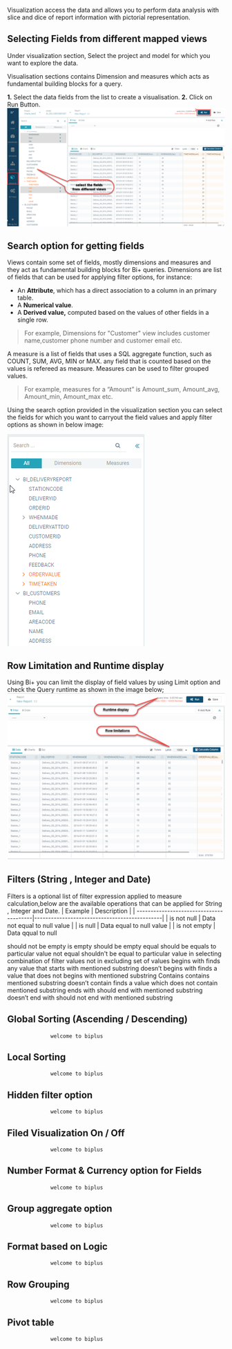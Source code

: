 

Visualization access the data and allows you to perform data analysis with slice and dice of report information with pictorial representation.

## Selecting Fields from different mapped views

Under visualization section, Select the project and model for which you want to explore the data.

Visualisation sections contains Dimension and measures which acts as fundamental building blocks for a query.

**1.** Select the data fields from the list to create a visualisation.
**2.** Click on Run Button.
![enter image description here](https://raw.githubusercontent.com/sv18042016/fp1/master/images/visu_run.png)

## Search option for getting fields

Views contain some set of fields, mostly dimensions and measures and they act as fundamental building blocks for Bi+ queries.
Dimensions are list of fields that can be used for applying filter options, for instance:
- An **Attribute**, which has a direct association to a column in an primary table.
- A **Numerical value**.
- A **Derived value,** computed based on the values of other fields in a single row.

> For example, Dimensions for "Customer" view includes customer name,customer phone number and customer email etc.

A measure is a list of fields that uses a SQL aggregate function, such as COUNT, SUM, AVG, MIN or MAX. any field that is counted based on the values is refereed as measure. Measures can be used to filter grouped values. 

>For example, measures for a “Amount” is Amount_sum, Amount_avg, Amount_min, Amount_max etc.

Using the search option provided in the visualization section you can select the fields for which you want to carryout the field values and apply filter options as shown in below image:

![enter image description here](https://raw.githubusercontent.com/sv18042016/fp1/master/images/visu_fields.png)

## Row Limitation and Runtime display

Using Bi+ you can limit the display of field values by using Limit option and check the Query runtime as shown in the image below;
 ![enter image description here](https://raw.githubusercontent.com/sv18042016/fp1/master/images/row_limit.png)

## Filters (String , Integer and Date)

Filters is a optional list of filter expression applied to measure calculation,below are the available operations that can be applied for String , Integer and Date.
   | Example                                           | Description                                               |
   | ----------------------------------------|----------------------------------------------|
   | is not null                             | Data not equal to null value                 |
   | is null                                 | Data equal to null value                     |
   | is not empty                            | Data qqual to null 

should not be empty
is empty
should be empty
equal
should be equals to particular value
not equal
shouldn't be equal to particular value
in
selecting combination of filter values
not in
excluding set of values
begins with
finds any value that starts with mentioned substring
doesn’t begins with
finds a value that does not begins with mentioned substring
Contains
contains mentioned substring
doesn’t contain
finds a value which does not contain mentioned substring
ends with
should end with mentioned substring
doesn’t end with
should not end with mentioned substring

 


## Global Sorting (Ascending / Descending)

                  welcome to biplus

## Local Sorting

                  welcome to biplus

## Hidden filter option

                  welcome to biplus

## Filed Visualization On / Off

                  welcome to biplus

## Number Format & Currency option for Fields

                  welcome to biplus

## Group aggregate option

                  welcome to biplus

## Format based on Logic

                  welcome to biplus

## Row Grouping

                  welcome to biplus

## Pivot table


                  welcome to biplus
<!--stackedit_data:
eyJoaXN0b3J5IjpbLTE5NjgzMzQ3MjBdfQ==
-->
